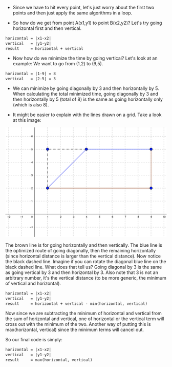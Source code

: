 - Since we have to hit every point, let's just worry about the first two points and then just apply the same algorithms in a loop.

- So how do we get from point A(x1,y1) to point B(x2,y2)? Let's try going horizontal first and then vertical. 
```
horizontal = |x1-x2|
vertical   = |y1-y2|
result     = horizontal + vertical
```

- Now how do we minimize the time by going vertical? Let's look at an example: We want to go from (1,2) to (9,5).

```
horizontal = |1-9| = 8
vertical   = |2-5| = 3
```

- We can minimize by going diagonally by 3 and then horizontally by 5. When calculating the total minimized time, going diagonally by 3 and then horizontally by 5 (total of 8) is the same as going horizontally only (which is also 8).

- It might be easier to explain with the lines drawn on a grid. Take a look at this image:

![Image of graph](graph.png)

The brown line is for going horizontally and then vertically. The blue line is the optimized route of going diagonally, then the remaining horizontally (since horizontal distance is larger than the vertical distance). Now notice the black dashed line. Imagine if you can rotate the diagonal blue line on the black dashed line. What does that tell us? Going diagonal by 3 is the same as going vertical by 3 and then horizontal by 3. Also note that 3 is not an arbitrary number, it's the vertical distance (to be more generic, the minimum of vertical and horizontal).

```
horizontal = |x1-x2|
vertical   = |y1-y2|
result     = horizontal + vertical - min(horizontal, vertical)
```

Now since we are subtracting the minimum of horizontal and vertical from the sum of horizontal and vertical, one of horizontal or the vertical term will cross out with the minimum of the two. Another way of putting this is max(horizontal, vertical) since the minimum terms will cancel out.

So our final code is simply:
```
horizontal = |x1-x2|
vertical   = |y1-y2|
result     = max(horizontal, vertical)
```
